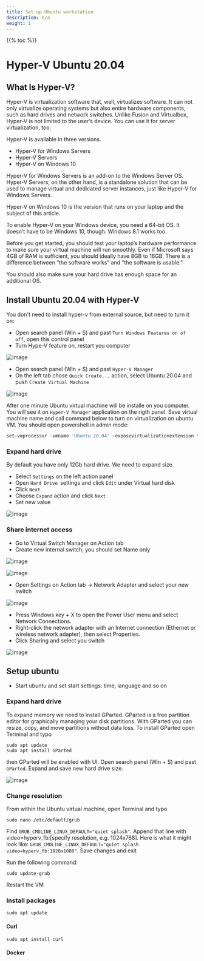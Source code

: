 ```yaml
---
title: Set up Ubuntu workstation
description: n/a
weight: 1
---
```


{{% toc %}}

# Hyper-V Ubuntu 20.04

## What Is Hyper-V?

Hyper-V is virtualization software that, well, virtualizes software. It can not only virtualize operating systems but also entire hardware components, such as hard drives and network switches. Unlike Fusion and Virtualbox, Hyper-V is not limited to the user’s device. You can use it for server virtualization, too.

Hyper-V is available in three versions.

* Hyper-V for Windows Servers
* Hyper-V Servers
* Hyper-V on Windows 10

Hyper-V for Windows Servers is an add-on to the Windows Server OS. Hyper-V Servers, on the other hand, is a standalone solution that can be used to manage virtual and dedicated server instances, just like Hyper-V for Windows Servers.

Hyper-V on Windows 10 is the version that runs on your laptop and the subject of this article.

To enable Hyper-V on your Windows device, you need a 64-bit OS. It doesn’t have to be Windows 10, though. Windows 8.1 works too.

Before you get started, you should test your laptop’s hardware performance to make sure your virtual machine will run smoothly. Even if Microsoft says 4GB of RAM is sufficient, you should ideally have 8GB to 16GB. There is a difference between “the software works” and “the software is usable.”

You should also make sure your hard drive has enough space for an additional OS.

## Install Ubuntu 20.04 with Hyper-V

You don't need to install hyper-v from external source, but need to turn it on:

* Open search panel (Win + S) and past `Turn Windows Features on of off`, open this control panel
* Turn Hype-V feature on, restart you computer

![image](./images/TurnFeaturesControl.png)

* Open search panel (Win + S) and past `Hyper-V Manager`
* On the left tab chose `Quick Create...` action, select Ubuntu 20.04 and push `Create Virtual Machine`

![image](./images/InstallUbuntu20.04.png)

After one minute Ubuntu virtual machine will be installe on you computer. You will see it on `Hyper-V Manager` application on the rigth panel. Save virtual machine name and call command below to turn on virtualization on ubuntu VM. You should open powershell in admin mode:

```powershell
set-vmprocessor -vmname 'Ubuntu 20.04' -exposevirtualizationextension $true
```

### Expand hard drive

By default you have only 12Gb hard drive. We need to expand size.  

* Select `Settings` on the left action panel
* Open `Hard Drive `settings and click `Edit` under Virtual hard disk
* Click `Next`
* Choose `Expand` action and click `Next`
* Set new value

![image](./images/ExpandMemory.png)

### Share internet access

* Go to Virtual Switch Manager on Action tab
* Create new internal switch, you should set Name only

![image](./images/CreateVirtualSwitcher.png)

![image](./images/CreateVirtualSwitcherPanel.png)

* Open Settings on Action tab -> Network Adapter and select your new switch

![image](./images/SelectSwitch.png)

* Press Windows key + X to open the Power User menu and select Network Connections.
*  Right-click the network adapter with an Internet connection (Ethernet or wireless network adapter), then select Properties.
* Click Sharing and select you switch

![image](./images/ShareIntenet.png)



## Setup ubuntu

* Start ubuntu and set start settings: time, language and so on

### Expand hard drive

To expand memory we need to install GParted. GParted is a free partition editor for graphically managing your disk partitions. With GParted you can resize, copy, and move partitions without data loss. To install GParted open Terminal and typo

```
sudo apt update
sudo apt install GParted
```

then GParted will be enabled with UI. Open search panel (Win + S) and past `GParted`. Expand and save new hard drive size.

![image](./images/ExpandMemoryWithApp.png)

### Change resolution

From within the Ubuntu virtual machine, open Terminal and typo
 
```
sudo nano /etc/default/grub
```

Find `GRUB_CMDLINE_LINUX_DEFAULT="quiet splash"`. Append that line with video=hyperv_fb:[specify resolution, e.g. 1024x768]. Here is what it might look like: `GRUB_CMDLINE_LINUX_DEFAULT="quiet splash video=hyperv_fb:1920x1080"`. Save changes and exit

Run the following command: 

```
sudo update-grub
```
Restart the VM

### Install packages

```
sudo apt update
```

#### Curl

```
sudo apt install curl
```

#### Docker





